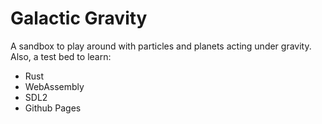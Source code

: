 # Galactic Gravity

A sandbox to play around with particles and planets acting under gravity. 
Also, a test bed to learn:
* Rust
* WebAssembly
* SDL2
* Github Pages
